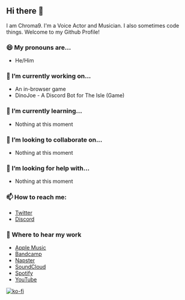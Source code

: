 ## Hi there 👋

I am Chroma9. I'm a Voice Actor and Musician. I also sometimes code things. Welcome to my Github Profile!

### 😄 My pronouns are...
* He/Him

### 🔭 I’m currently working on...
* An in-browser game
* DinoJoe - A Discord Bot for The Isle (Game)

### 🌱 I’m currently learning...
* Nothing at this moment

### 👯 I’m looking to collaborate on...
* Nothing at this moment

### 🤔 I’m looking for help with...
* Nothing at this moment

### 📫 How to reach me:
* [Twitter](https://twitter.com/OfficialChroma9)
* [Discord](https://discord.gg/UqXCdgh)

### 🎵 Where to hear my work
* [Apple Music](https://music.apple.com/us/artist/chroma9/1518505310)
* [Bandcamp](https://chroma9.bandcamp.com/)
* [Napster](https://us.napster.com/artist/chroma9)
* [SoundCloud](https://soundcloud.com/chroma9)
* [Spotify](https://open.spotify.com/artist/4pKo6ILFbitfEhqLALoamR)
* [YouTube](https://www.youtube.com/Chroma9)

[![ko-fi](https://www.ko-fi.com/img/githubbutton_sm.svg)](https://ko-fi.com/H2H31W0O6)

<!--
**chroma9/chroma9** is a ✨ _special_ ✨ repository because its `README.md` (this file) appears on your GitHub profile.

Here are some ideas to get you started:

- 🔭 I’m currently working on ...
- 🌱 I’m currently learning ...
- 👯 I’m looking to collaborate on ...
- 🤔 I’m looking for help with ...
- 💬 Ask me about ...
- 📫 How to reach me: ...
- 😄 Pronouns: ...
- ⚡ Fun fact: ...
-->
